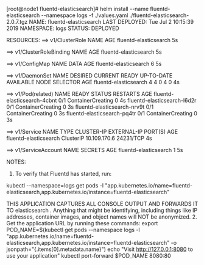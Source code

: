 [root@node1 fluentd-elasticsearch]# helm install --name fluentd-elasticsearch --namespace logs -f ./values.yaml ./fluentd-elasticsearch-2.0.7.tgz 
NAME:   fluentd-elasticsearch
LAST DEPLOYED: Tue Jul  2 10:15:39 2019
NAMESPACE: logs
STATUS: DEPLOYED

RESOURCES:
==> v1/ClusterRole
NAME                   AGE
fluentd-elasticsearch  5s

==> v1/ClusterRoleBinding
NAME                   AGE
fluentd-elasticsearch  5s

==> v1/ConfigMap
NAME                   DATA  AGE
fluentd-elasticsearch  6     5s

==> v1/DaemonSet
NAME                   DESIRED  CURRENT  READY  UP-TO-DATE  AVAILABLE  NODE SELECTOR  AGE
fluentd-elasticsearch  4        4        0      4           0          <none>         4s

==> v1/Pod(related)
NAME                         READY  STATUS             RESTARTS  AGE
fluentd-elasticsearch-4cbnt  0/1    ContainerCreating  0         4s
fluentd-elasticsearch-l6d2r  0/1    ContainerCreating  0         3s
fluentd-elasticsearch-nrv9t  0/1    ContainerCreating  0         3s
fluentd-elasticsearch-pq4tr  0/1    ContainerCreating  0         3s

==> v1/Service
NAME                   TYPE       CLUSTER-IP    EXTERNAL-IP  PORT(S)    AGE
fluentd-elasticsearch  ClusterIP  10.109.170.6  <none>       24231/TCP  4s

==> v1/ServiceAccount
NAME                   SECRETS  AGE
fluentd-elasticsearch  1        5s


NOTES:
1. To verify that Fluentd has started, run:

  kubectl --namespace=logs get pods -l "app.kubernetes.io/name=fluentd-elasticsearch,app.kubernetes.io/instance=fluentd-elasticsearch"

THIS APPLICATION CAPTURES ALL CONSOLE OUTPUT AND FORWARDS IT TO elasticsearch . Anything that might be identifying,
including things like IP addresses, container images, and object names will NOT be anonymized.
2. Get the application URL by running these commands:
  export POD_NAME=$(kubectl get pods --namespace logs -l "app.kubernetes.io/name=fluentd-elasticsearch,app.kubernetes.io/instance=fluentd-elasticsearch" -o jsonpath="{.items[0].metadata.name}")
  echo "Visit http://127.0.0.1:8080 to use your application"
  kubectl port-forward $POD_NAME 8080:80

